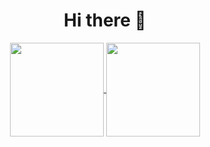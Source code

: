 <h1 align="center">Hi there 👋</h1>

<section align="center">
  <a href="https://github.com/mizuki-n-2/github-readme-stats">
    <img align="center" height="150px" src="https://github-readme-stats.vercel.app/api?username=sueCalystegia00&count_private=true&show_icons=true&theme=react" />
  </a>
  <a href="https://github.com/mizuki-n-2/github-readme-stats">
    <img align="center" height="150px" src="https://github-readme-stats.vercel.app/api/top-langs/?username=sueCalystegia00&layout=compact&theme=react&repo=github-readme-stats&langs_count=5" />
  </a>  
</section>
